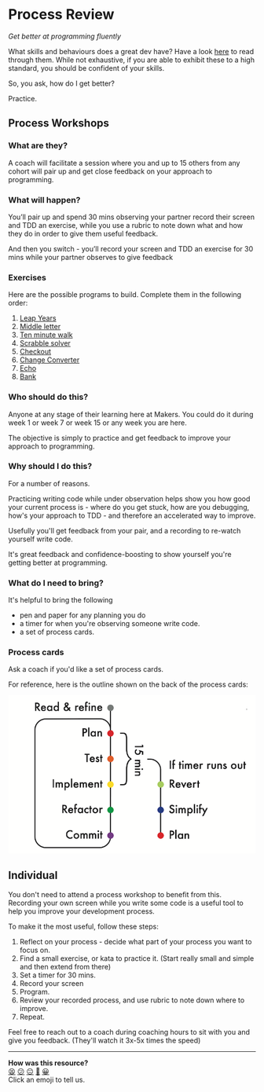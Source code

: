 # Process Review

_Get better at programming fluently_

What skills and behaviours does a great dev have? Have a look [here](./observation_guidance.md) to read through them. While not exhaustive, if you are able to exhibit these to a high standard, you should be confident of your skills.

So, you ask, how do I get better?

Practice.

## Process Workshops

### What are they?
A coach will facilitate a session where you and up to 15 others from any cohort will pair up and get close feedback on your approach to programming.

### What will happen?
You’ll pair up and spend 30 mins observing your partner record their screen and TDD an exercise, while you use a rubric to note down what and how they do in order to give them useful feedback.

And then you switch - you’ll record your screen and TDD an exercise for 30 mins while your partner observes to give feedback

### Exercises

Here are the possible programs to build. Complete them in the following order:

1. [Leap Years](./exercises/leap_years)
1. [Middle letter](./exercises/middle_letter)
1. [Ten minute walk](./exercises/10_minute_walk)
1. [Scrabble solver](./exercises/scrabble_solver)
1. [Checkout](./exercises/checkout)
1. [Change Converter](./exercises/change_converter)
1. [Echo](./exercises/echo)
1. [Bank](./exercises/bank)

### Who should do this?

Anyone at any stage of their learning here at Makers. You could do it during week 1 or week 7 or week 15 or any week you are here.

The objective is simply to practice and get feedback to improve your approach to programming.

### Why should I do this?
For a number of reasons.

Practicing writing code while under observation helps show you how good your current process is - where do you get stuck, how are you debugging, how's your approach to TDD - and therefore an accelerated way to improve.

Usefully you'll get feedback from your pair, and a recording to re-watch yourself write code.

It's great feedback and confidence-boosting to show yourself you're getting better at programming.

### What do I need to bring?

It's helpful to bring the following
- pen and paper for any planning you do
- a timer for when you're observing someone write code.
- a set of process cards.

### Process cards

Ask a coach if you'd like a set of process cards.

For reference, here is the outline shown on the back of the process cards:

![process overview](./process_outline.png)

## Individual

You don't need to attend a process workshop to benefit from this. Recording your own screen while you write some code is a useful tool to help you improve your development process.

To make it the most useful, follow these steps:

1. Reflect on your process - decide what part of your process you want to focus on.
2. Find a small exercise, or kata to practice it. (Start really small and simple and then extend from there)
3. Set a timer for 30 mins.
4. Record your screen
5. Program.
6. Review your recorded process, and use rubric to note down where to improve.
7. Repeat.

Feel free to reach out to a coach during coaching hours to sit with you and give you feedback. (They'll watch it 3x-5x times the speed)

<!-- BEGIN GENERATED SECTION DO NOT EDIT -->

---

**How was this resource?**  
[😫](https://airtable.com/shrUJ3t7KLMqVRFKR?prefill_Repository=skills-workshops&prefill_File=process_review/README.md&prefill_Sentiment=😫) [😕](https://airtable.com/shrUJ3t7KLMqVRFKR?prefill_Repository=skills-workshops&prefill_File=process_review/README.md&prefill_Sentiment=😕) [😐](https://airtable.com/shrUJ3t7KLMqVRFKR?prefill_Repository=skills-workshops&prefill_File=process_review/README.md&prefill_Sentiment=😐) [🙂](https://airtable.com/shrUJ3t7KLMqVRFKR?prefill_Repository=skills-workshops&prefill_File=process_review/README.md&prefill_Sentiment=🙂) [😀](https://airtable.com/shrUJ3t7KLMqVRFKR?prefill_Repository=skills-workshops&prefill_File=process_review/README.md&prefill_Sentiment=😀)  
Click an emoji to tell us.

<!-- END GENERATED SECTION DO NOT EDIT -->
